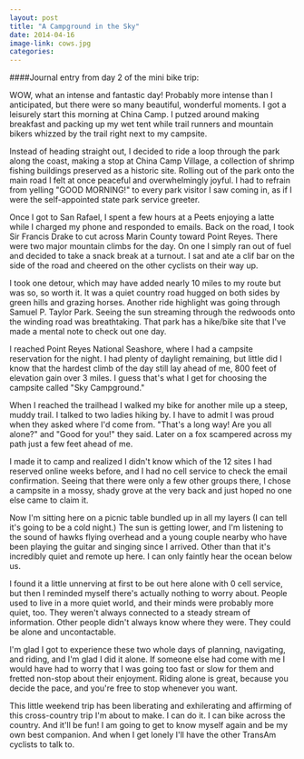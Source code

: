 ```yaml
---
layout: post
title: "A Campground in the Sky"
date: 2014-04-16
image-link: cows.jpg
categories: 
---
```

####Journal entry from day 2 of the mini bike trip:    

WOW, what an intense and fantastic day! Probably more intense than I anticipated, but there were so many beautiful, wonderful moments. I got a leisurely start this morning at China Camp. I putzed around making breakfast and packing up my wet tent while trail runners and mountain bikers whizzed by the trail right next to my campsite.  
    
Instead of heading straight out, I decided to ride a loop through the park along the coast, making a stop at China Camp Village, a collection of shrimp fishing buildings preserved as a historic site. Rolling out of the park onto the main road I felt at once peaceful and overwhelmingly joyful. I had to refrain from yelling "GOOD MORNING!" to every park visitor I saw coming in, as if I were the self-appointed state park service greeter.    

Once I got to San Rafael, I spent a few hours at a Peets enjoying a latte while I charged my phone and responded to emails. Back on the road, I took Sir Francis Drake to cut across Marin County toward Point Reyes. There were two major mountain climbs for the day. On one I simply ran out of fuel and decided to take a snack break at a turnout. I sat and ate a clif bar on the side of the road and cheered on the other cyclists on their way up.    

I took one detour, which may have added nearly 10 miles to my route but was so, so worth it. It was a quiet country road hugged on both sides by green hills and grazing horses. Another ride highlight was going through Samuel P. Taylor Park. Seeing the sun streaming through the redwoods onto the winding road was breathtaking. That park has a hike/bike site that I've made a mental note to check out one day.    
    
I reached Point Reyes National Seashore, where I had a campsite reservation for the night. I had plenty of daylight remaining, but little did I know that the hardest climb of the day still lay ahead of me, 800 feet of elevation gain over 3 miles. I guess that's what I get for choosing the campsite called "Sky Campground."    
    
When I reached the trailhead I walked my bike for another mile up a steep, muddy trail. I talked to two ladies hiking by. I have to admit I was proud when they asked where I'd come from. "That's a long way! Are you all alone?" and "Good for you!" they said. Later on a fox scampered across my path just a few feet ahead of me.    

I made it to camp and realized I didn't know which of the 12 sites I had reserved online weeks before, and I had no cell service to check the email confirmation. Seeing that there were only a few other groups there, I chose a campsite in a mossy, shady grove at the very back and just hoped no one else came to claim it.    

Now I'm sitting here on a picnic table bundled up in all my layers (I can tell it's going to be a cold night.) The sun is getting lower, and I'm listening to the sound of hawks flying overhead and a young couple nearby who have been playing the guitar and singing since I arrived. Other than that it's incredibly quiet and remote up here. I can only faintly hear the ocean below us.    
    
I found it a little unnerving at first to be out here alone with 0 cell service, but then I reminded myself there's actually nothing to worry about. People used to live in a more quiet world, and their minds were probably more quiet, too. They weren't always connected to a steady stream of information. Other people didn't always know where they were. They could be alone and uncontactable.    

I'm glad I got to experience these two whole days of planning, navigating, and riding, and I'm glad I did it alone. If someone else had come with me I would have had to worry that I was going too fast or slow for them and fretted non-stop about their enjoyment. Riding alone is great, because you decide the pace, and you're free to stop whenever you want.    
    
This little weekend trip has been liberating and exhilerating and affirming of this cross-country trip I'm about to make. I can do it. I can bike across the country. And it'll be fun! I am going to get to know myself again and be my own best companion. And when I get lonely I'll have the other TransAm cyclists to talk to.
    
